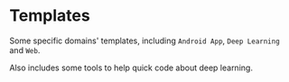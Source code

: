 # Templates
Some specific domains' templates, including `Android App`, `Deep Learning` 
and `Web`.

Also includes some tools to help quick code about deep learning.


